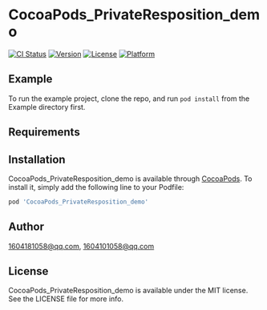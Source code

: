 # CocoaPods_PrivateResposition_demo

[![CI Status](https://img.shields.io/travis/1604181058@qq.com/CocoaPods_PrivateResposition_demo.svg?style=flat)](https://travis-ci.org/1604181058@qq.com/CocoaPods_PrivateResposition_demo)
[![Version](https://img.shields.io/cocoapods/v/CocoaPods_PrivateResposition_demo.svg?style=flat)](https://cocoapods.org/pods/CocoaPods_PrivateResposition_demo)
[![License](https://img.shields.io/cocoapods/l/CocoaPods_PrivateResposition_demo.svg?style=flat)](https://cocoapods.org/pods/CocoaPods_PrivateResposition_demo)
[![Platform](https://img.shields.io/cocoapods/p/CocoaPods_PrivateResposition_demo.svg?style=flat)](https://cocoapods.org/pods/CocoaPods_PrivateResposition_demo)

## Example

To run the example project, clone the repo, and run `pod install` from the Example directory first.

## Requirements

## Installation

CocoaPods_PrivateResposition_demo is available through [CocoaPods](https://cocoapods.org). To install
it, simply add the following line to your Podfile:

```ruby
pod 'CocoaPods_PrivateResposition_demo'
```

## Author

1604181058@qq.com, 1604101058@qq.com

## License

CocoaPods_PrivateResposition_demo is available under the MIT license. See the LICENSE file for more info.
